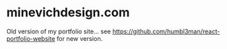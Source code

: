 # minevichdesign.com
Old version of my portfolio site... see https://github.com/humbl3man/react-portfolio-website for new version.
